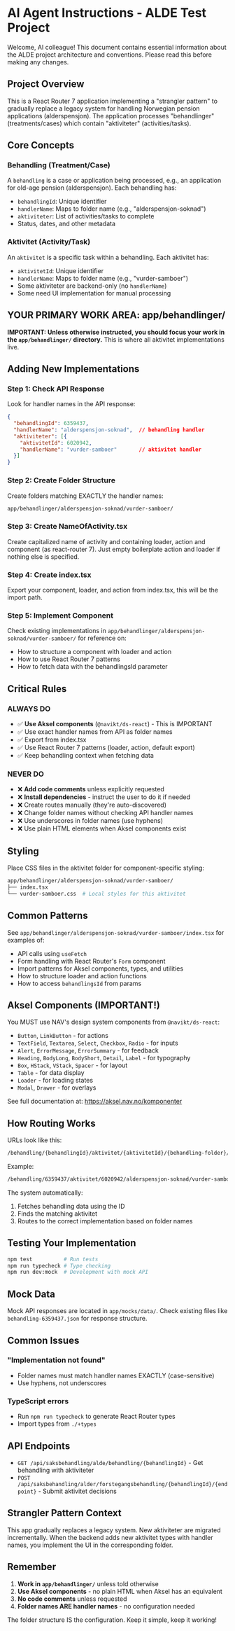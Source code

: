 # AI Agent Instructions - ALDE Test Project

Welcome, AI colleague! This document contains essential information about the ALDE project architecture and conventions. Please read this before making any changes.

## Project Overview

This is a React Router 7 application implementing a "strangler pattern" to gradually replace a legacy system for handling Norwegian pension applications (alderspensjon). The application processes "behandlinger" (treatments/cases) which contain "aktiviteter" (activities/tasks).

## Core Concepts

### Behandling (Treatment/Case)

A `behandling` is a case or application being processed, e.g., an application for old-age pension (alderspensjon). Each behandling has:

- `behandlingId`: Unique identifier
- `handlerName`: Maps to folder name (e.g., "alderspensjon-soknad")
- `aktiviteter`: List of activities/tasks to complete
- Status, dates, and other metadata

### Aktivitet (Activity/Task)

An `aktivitet` is a specific task within a behandling. Each aktivitet has:

- `aktivitetId`: Unique identifier
- `handlerName`: Maps to folder name (e.g., "vurder-samboer")
- Some aktiviteter are backend-only (no `handlerName`)
- Some need UI implementation for manual processing

## YOUR PRIMARY WORK AREA: app/behandlinger/

**IMPORTANT: Unless otherwise instructed, you should focus your work in the `app/behandlinger/` directory.** This is where all aktivitet implementations live.

## Adding New Implementations

### Step 1: Check API Response

Look for handler names in the API response:

```json
{
  "behandlingId": 6359437,
  "handlerName": "alderspensjon-soknad",  // behandling handler
  "aktiviteter": [{
    "aktivitetId": 6020942,
    "handlerName": "vurder-samboer"       // aktivitet handler
  }]
}
```

### Step 2: Create Folder Structure

Create folders matching EXACTLY the handler names:

```sh
app/behandlinger/alderspensjon-soknad/vurder-samboer/
```

### Step 3: Create NameOfActivity.tsx

Create capitalized name of activity and containing loader, action and component (as react-router 7). Just empty boilerplate action and loader if nothing else is specified.

### Step 4: Create index.tsx

Export your component, loader, and action from index.tsx, this will be the import path.

### Step 5: Implement Component

Check existing implementations in `app/behandlinger/alderspensjon-soknad/vurder-samboer/` for reference on:

- How to structure a component with loader and action
- How to use React Router 7 patterns
- How to fetch data with the behandlingsId parameter

## Critical Rules

### ALWAYS DO

- ✅ **Use Aksel components** (`@navikt/ds-react`) - This is IMPORTANT
- ✅ Use exact handler names from API as folder names
- ✅ Export from index.tsx
- ✅ Use React Router 7 patterns (loader, action, default export)
- ✅ Keep behandling context when fetching data

### NEVER DO

- ❌ **Add code comments** unless explicitly requested
- ❌ **Install dependencies** - instruct the user to do it if needed
- ❌ Create routes manually (they're auto-discovered)
- ❌ Change folder names without checking API handler names
- ❌ Use underscores in folder names (use hyphens)
- ❌ Use plain HTML elements when Aksel components exist

## Styling

Place CSS files in the aktivitet folder for component-specific styling:

```sh
app/behandlinger/alderspensjon-soknad/vurder-samboer/
├── index.tsx
└── vurder-samboer.css  # Local styles for this aktivitet
```

## Common Patterns

See `app/behandlinger/alderspensjon-soknad/vurder-samboer/index.tsx` for examples of:

- API calls using `useFetch`
- Form handling with React Router's `Form` component
- Import patterns for Aksel components, types, and utilities
- How to structure loader and action functions
- How to access `behandlingsId` from params

## Aksel Components (IMPORTANT!)

You MUST use NAV's design system components from `@navikt/ds-react`:

- `Button`, `LinkButton` - for actions
- `TextField`, `Textarea`, `Select`, `Checkbox`, `Radio` - for inputs
- `Alert`, `ErrorMessage`, `ErrorSummary` - for feedback
- `Heading`, `BodyLong`, `BodyShort`, `Detail`, `Label` - for typography
- `Box`, `HStack`, `VStack`, `Spacer` - for layout
- `Table` - for data display
- `Loader` - for loading states
- `Modal`, `Drawer` - for overlays

See full documentation at: <https://aksel.nav.no/komponenter>

## How Routing Works

URLs look like this:

```sh
/behandling/{behandlingId}/aktivitet/{aktivitetId}/{behandling-folder}/{aktivitet-folder}
```

Example:

```sh
/behandling/6359437/aktivitet/6020942/alderspensjon-soknad/vurder-samboer
```

The system automatically:

1. Fetches behandling data using the ID
2. Finds the matching aktivitet
3. Routes to the correct implementation based on folder names

## Testing Your Implementation

```sh
npm test          # Run tests
npm run typecheck # Type checking
npm run dev:mock  # Development with mock API
```

## Mock Data

Mock API responses are located in `app/mocks/data/`. Check existing files like `behandling-6359437.json` for response structure.

## Common Issues

### "Implementation not found"

- Folder names must match handler names EXACTLY (case-sensitive)
- Use hyphens, not underscores

### TypeScript errors

- Run `npm run typecheck` to generate React Router types
- Import types from `./+types`

## API Endpoints

- `GET /api/saksbehandling/alde/behandling/{behandlingId}` - Get behandling with aktiviteter
- `POST /api/saksbehandling/alder/forstegangsbehandling/{behandlingId}/{endpoint}` - Submit aktivitet decisions

## Strangler Pattern Context

This app gradually replaces a legacy system. New aktiviteter are migrated incrementally. When the backend adds new aktivitet types with handler names, you implement the UI in the corresponding folder.

## Remember

1. **Work in `app/behandlinger/`** unless told otherwise
2. **Use Aksel components** - no plain HTML when Aksel has an equivalent
3. **No code comments** unless requested
4. **Folder names ARE handler names** - no configuration needed

The folder structure IS the configuration. Keep it simple, keep it working!
